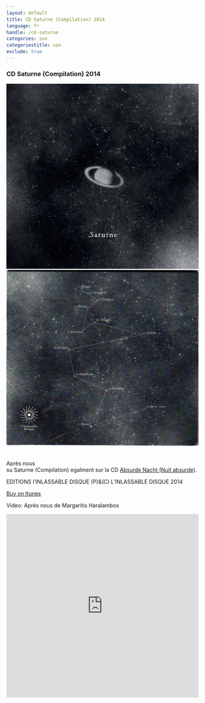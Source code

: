 ```yaml
---
layout: default
title: CD Saturne (Compilation) 2014
language: fr
handle: /cd-saturne
categories: son
categoriestitle: son
exclude: true
---
```

### CD Saturne (Compilation) 2014  
  
<a rel="lightbox" data-lightbox="example-1" href="/images/saturne-cover.jpg" title="saturne cover"><img src="/images/saturne-cover.jpg" alt="saturne cover" class="img-left2"></a>
<a rel="lightbox" data-lightbox="example-1" href="/images/saturne-back.jpg" title="saturne back"><img src="/images/saturne-back.jpg" alt="saturne back" class="img-right2"></a>  
<br style="clear:both" />
<br style="clear:both" />
Après nous  
su Saturne (Compilation)
egalment sur la CD [Absurde Nacht (Nuit absurde)](/fr/cd-absurde-nacht "Absurde Nacht").  
  
EDITIONS l’INLASSABLE DISQUE (P)&(C) L’INLASSABLE DISQUE 2014  
  
<a href="https://itunes.apple.com/fr/album/saturne/id930506722" target="_blank" rel="noopener noreferrer">Buy on Itunes</a>
  
Video: Après nous de Margaritis Haralambos  
  
<iframe width="100%" height="480" src="https://www.youtube.com/embed/NpKTjLwxYeM?rel=0" frameborder="0" allowfullscreen></iframe>
  
